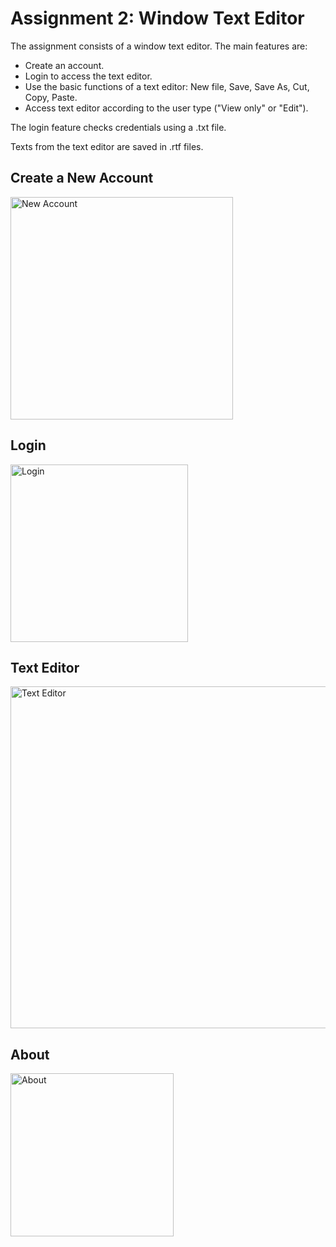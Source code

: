 # Assignment 2: Window Text Editor

The assignment consists of a window text editor. The main features are:
- Create an account.
- Login to access the text editor.
- Use the basic functions of a text editor: New file, Save, Save As, Cut, Copy, Paste.
- Access text editor according to the user type ("View only" or "Edit").

The login feature checks credentials using a .txt file.

Texts from the text editor are saved in .rtf files. 

## Create a New Account
<img width="356" alt="New Account" src="https://user-images.githubusercontent.com/53108940/140628788-10d101f4-1b39-494c-b1f5-438934110fa4.png">

## Login 
<img width="284" alt="Login" src="https://user-images.githubusercontent.com/53108940/140628805-f76aac7e-a7ba-409e-94d2-9ecf2babe649.png">

## Text Editor
<img width="547" alt="Text Editor" src="https://user-images.githubusercontent.com/53108940/140628806-312fc7f0-dfde-47bb-975e-d73e575d1e73.png">

## About
<img width="261" alt="About" src="https://user-images.githubusercontent.com/53108940/140628807-93fee5ec-4805-49c3-95ac-d327e7e82c6d.png">
